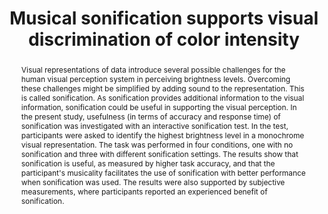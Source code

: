 ---
layout: publication
title: "Musical sonification supports visual discrimination of color intensity"
key: 2019_bit_musical_sonification
type: paper

order: 2019-8

shortname: Musical Sonification
image: 2019_bit_musical_sonification.png
image_large: 2019_bit_musical_sonification_large.png

authors:
  - ronnberg

journal-short: BIT
year: 2019

bibentry: article
bib:
  journal: Behaviour \& Information Technology
  booktitle: 
  editor: 
  publisher: Taylor \& Francis
  address: 
  doi: 10.1080/0144929X.2019.1657952
  url:
  volume: 38
  number: 10
  pages: 1028-1037
  month:
  pmcid:

publisherURL: https://www.tandfonline.com/doi/full/10.1080/0144929X.2019.1657952

abstract: "<p>Visual representations of data introduce several possible challenges for the human visual perception system in perceiving brightness levels. Overcoming these challenges might be simplified by adding sound to the representation. This is called sonification. As sonification provides additional information to the visual information, sonification could be useful in supporting the visual perception. In the present study, usefulness (in terms of accuracy and response time) of sonification was investigated with an interactive sonification test. In the test, participants were asked to identify the highest brightness level in a monochrome visual representation. The task was performed in four conditions, one with no sonification and three with different sonification settings. The results show that sonification is useful, as measured by higher task accuracy, and that the participant's musicality facilitates the use of sonification with better performance when sonification was used. The results were also supported by subjective measurements, where participants reported an experienced benefit of sonification.</p>"

---